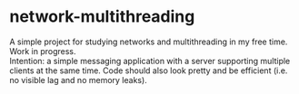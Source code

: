 # network-multithreading
A simple project for studying networks and multithreading in my free time. Work in progress. <br>
Intention: a simple messaging application with a server supporting multiple clients at the same time. Code should also look pretty and be efficient (i.e. no visible lag and no memory leaks).

